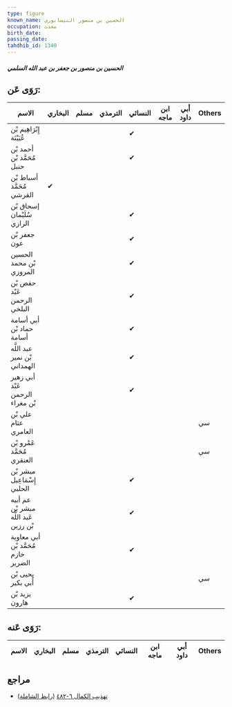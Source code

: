 ```yaml
---
type: figure
known_name: الحسين بن منصور النيسابوري
occupation: محدث
birth_date:
passing_date:
tahdhib_id: 1340
---
```

##### الحسين بن منصور بن جعفر بن عبد الله السلمي

## رَوَى عَن:
| الاسم                                 | البخاري | مسلم | الترمذي | النسائي | ابن ماجه | أبي داود | Others |
| ------------------------------------- | ------- | ---- | ------- | ------- | -------- | -------- | ------ |
| إِبْرَاهِيم بْن عُيَيْنَة             |         |      |         | ✔       |          |          |        |
| أحمد بْن مُحَمَّد بْن حنبل            |         |      |         | ✔       |          |          |        |
| أسباط بْن مُحَمَّد القرشي             | ✔       |      |         |         |          |          |        |
| إسحاق بْن سُلَيْمان الرازي            |         |      |         | ✔       |          |          |        |
| جعفر بْن عون                          |         |      |         | ✔       |          |          |        |
| الحسين بْن محمد المروزي               |         |      |         | ✔       |          |          |        |
| حفص بْن عَبْد الرحمن البلخي           |         |      |         | ✔       |          |          |        |
| أبي أسامة حماد بْن أسامة              |         |      |         | ✔       |          |          |        |
| عبد اللَّه بْن نمير الهمداني          |         |      |         | ✔       |          |          |        |
| أبي زهير عَبْد الرحمن بْن مغراء       |         |      |         | ✔       |          |          |        |
| علي بْن عثام العامري                  |         |      |         |         |          |          | سي     |
| عَمْرو بْن مُحَمَّد العنقري           |         |      |         |         |          |          | سي     |
| مبشر بْن إِسْمَاعِيل الحلبي           |         |      |         | ✔       |          |          |        |
| عم أبيه مبشر بْن عَبد اللَّه بْن رزين |         |      |         | ✔       |          |          |        |
| أبي معاوية مُحَمَّد بْن خازم الضرير   |         |      |         | ✔       |          |          |        |
| يحيى بْن أَبي بكير                    |         |      |         |         |          |          | سي     |
| يزيد بْن هارون                        |         |      |         | ✔       |          |          |        |
## رَوَى عَنه:
| الاسم | البخاري | مسلم | الترمذي | النسائي | ابن ماجه | أبي داود | Others |
| ----- | ------- | ---- | ------- | ------- | -------- | -------- | ------ |
## مراجع
- [تهذيب الكمال ٦-٤٨٢](obsidian://open?vault=Tahdhib-al-Kamal&file=Figures/١٣٤٠-الحسين%20بن%20منصور%20بن%20جعفر%20بن%20عبد%20الله%20السلمي) ([رابط الشاملة](https://shamela.ws/book/3722/3146))